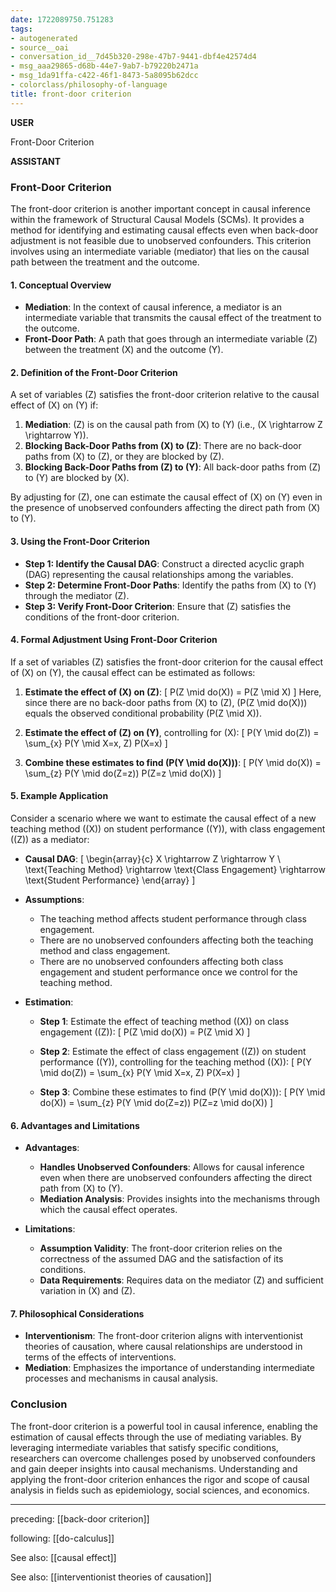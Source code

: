 ```yaml
---
date: 1722089750.751283
tags:
- autogenerated
- source__oai
- conversation_id__7d45b320-298e-47b7-9441-dbf4e42574d4
- msg_aaa29865-d68b-44e7-9ab7-b79220b2471a
- msg_1da91ffa-c422-46f1-8473-5a8095b62dcc
- colorclass/philosophy-of-language
title: front-door criterion
---
```


**USER**

Front-Door Criterion


**ASSISTANT**

### Front-Door Criterion

The front-door criterion is another important concept in causal inference within the framework of Structural Causal Models (SCMs). It provides a method for identifying and estimating causal effects even when back-door adjustment is not feasible due to unobserved confounders. This criterion involves using an intermediate variable (mediator) that lies on the causal path between the treatment and the outcome.

#### 1. **Conceptual Overview**

- **Mediation**: In the context of causal inference, a mediator is an intermediate variable that transmits the causal effect of the treatment to the outcome.
- **Front-Door Path**: A path that goes through an intermediate variable \(Z\) between the treatment \(X\) and the outcome \(Y\).

#### 2. **Definition of the Front-Door Criterion**

A set of variables \(Z\) satisfies the front-door criterion relative to the causal effect of \(X\) on \(Y\) if:

1. **Mediation**: \(Z\) is on the causal path from \(X\) to \(Y\) (i.e., \(X \rightarrow Z \rightarrow Y\)).
2. **Blocking Back-Door Paths from \(X\) to \(Z\)**: There are no back-door paths from \(X\) to \(Z\), or they are blocked by \(Z\).
3. **Blocking Back-Door Paths from \(Z\) to \(Y\)**: All back-door paths from \(Z\) to \(Y\) are blocked by \(X\).

By adjusting for \(Z\), one can estimate the causal effect of \(X\) on \(Y\) even in the presence of unobserved confounders affecting the direct path from \(X\) to \(Y\).

#### 3. **Using the Front-Door Criterion**

- **Step 1: Identify the Causal DAG**: Construct a directed acyclic graph (DAG) representing the causal relationships among the variables.
- **Step 2: Determine Front-Door Paths**: Identify the paths from \(X\) to \(Y\) through the mediator \(Z\).
- **Step 3: Verify Front-Door Criterion**: Ensure that \(Z\) satisfies the conditions of the front-door criterion.

#### 4. **Formal Adjustment Using Front-Door Criterion**

If a set of variables \(Z\) satisfies the front-door criterion for the causal effect of \(X\) on \(Y\), the causal effect can be estimated as follows:

1. **Estimate the effect of \(X\) on \(Z\)**:
   \[
   P(Z \mid do(X)) = P(Z \mid X)
   \]
   Here, since there are no back-door paths from \(X\) to \(Z\), \(P(Z \mid do(X))\) equals the observed conditional probability \(P(Z \mid X)\).

2. **Estimate the effect of \(Z\) on \(Y\)**, controlling for \(X\):
   \[
   P(Y \mid do(Z)) = \sum_{x} P(Y \mid X=x, Z) P(X=x)
   \]

3. **Combine these estimates to find \(P(Y \mid do(X))\)**:
   \[
   P(Y \mid do(X)) = \sum_{z} P(Y \mid do(Z=z)) P(Z=z \mid do(X))
   \]

#### 5. **Example Application**

Consider a scenario where we want to estimate the causal effect of a new teaching method (\(X\)) on student performance (\(Y\)), with class engagement (\(Z\)) as a mediator:

- **Causal DAG**:
  \[
  \begin{array}{c}
  X \rightarrow Z \rightarrow Y \\
  \text{Teaching Method} \rightarrow \text{Class Engagement} \rightarrow \text{Student Performance}
  \end{array}
  \]
- **Assumptions**:
  - The teaching method affects student performance through class engagement.
  - There are no unobserved confounders affecting both the teaching method and class engagement.
  - There are no unobserved confounders affecting both class engagement and student performance once we control for the teaching method.

- **Estimation**:
  - **Step 1**: Estimate the effect of teaching method (\(X\)) on class engagement (\(Z\)):
    \[
    P(Z \mid do(X)) = P(Z \mid X)
    \]

  - **Step 2**: Estimate the effect of class engagement (\(Z\)) on student performance (\(Y\)), controlling for the teaching method (\(X\)):
    \[
    P(Y \mid do(Z)) = \sum_{x} P(Y \mid X=x, Z) P(X=x)
    \]

  - **Step 3**: Combine these estimates to find \(P(Y \mid do(X))\):
    \[
    P(Y \mid do(X)) = \sum_{z} P(Y \mid do(Z=z)) P(Z=z \mid do(X))
    \]

#### 6. **Advantages and Limitations**

- **Advantages**:
  - **Handles Unobserved Confounders**: Allows for causal inference even when there are unobserved confounders affecting the direct path from \(X\) to \(Y\).
  - **Mediation Analysis**: Provides insights into the mechanisms through which the causal effect operates.

- **Limitations**:
  - **Assumption Validity**: The front-door criterion relies on the correctness of the assumed DAG and the satisfaction of its conditions.
  - **Data Requirements**: Requires data on the mediator \(Z\) and sufficient variation in \(X\) and \(Z\).

#### 7. **Philosophical Considerations**

- **Interventionism**: The front-door criterion aligns with interventionist theories of causation, where causal relationships are understood in terms of the effects of interventions.
- **Mediation**: Emphasizes the importance of understanding intermediate processes and mechanisms in causal analysis.

### Conclusion

The front-door criterion is a powerful tool in causal inference, enabling the estimation of causal effects through the use of mediating variables. By leveraging intermediate variables that satisfy specific conditions, researchers can overcome challenges posed by unobserved confounders and gain deeper insights into causal mechanisms. Understanding and applying the front-door criterion enhances the rigor and scope of causal analysis in fields such as epidemiology, social sciences, and economics.


---

preceding: [[back-door criterion]]  


following: [[do-calculus]]

See also: [[causal effect]]


See also: [[interventionist theories of causation]]